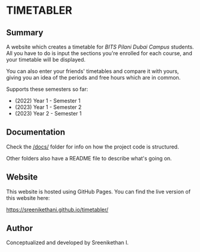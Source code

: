 # TIMETABLER

## Summary

A website which creates a timetable for *BITS Pilani Dubai Campus* students. All you have to do is input the sections you're enrolled for each course, and your timetable will be displayed.

You can also enter your friends' timetables and compare it with yours, giving you an idea of the periods and free hours which are in common.

Supports these semesters so far:
- (2022) Year 1 - Semester 1
- (2023) Year 1 - Semester 2
- (2023) Year 2 - Semester 1

## Documentation
Check the [/docs/](/docs/) folder for info on how the project code is structured.

Other folders also have a README file to describe what's going on.

## Website
This website is hosted using GitHub Pages. You can find the live version of this website here:

https://sreenikethani.github.io/timetabler/

## Author

Conceptualized and developed by Sreenikethan I.
